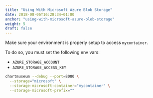 ```yaml
---
title: "Using With Microsoft Azure Blob Storage"
date: 2018-08-06T16:28:34+01:00
anchor: "using-with-microsoft-azure-blob-storage"
weight: 5
draft: false
---
```


Make sure your environment is properly setup to access `mycontainer`.

To do so, you must set the following env vars:

- `AZURE_STORAGE_ACCOUNT`
- `AZURE_STORAGE_ACCESS_KEY`

```bash
chartmuseum --debug --port=8080 \
  --storage="microsoft" \
  --storage-microsoft-container="mycontainer" \
  --storage-microsoft-prefix=""
```
